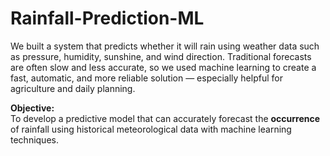 # Rainfall-Prediction-ML
We built a system that predicts whether it will rain using weather data such as pressure, humidity, sunshine, and wind direction. Traditional forecasts are often slow and less accurate, so we used machine learning to create a fast, automatic, and more reliable solution — especially helpful for agriculture and daily planning.

**Objective:**  
To develop a predictive model that can accurately forecast the **occurrence** of rainfall using historical meteorological data with machine learning techniques.
